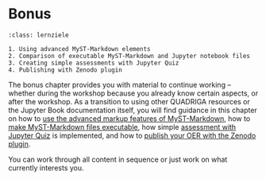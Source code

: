 # Bonus

```{admonition} [Bonus: Advanced Topics](/bonus/introduction.md)
:class: lernziele

1. Using advanced MyST-Markdown elements
2. Comparison of executable MyST-Markdown and Jupyter notebook files
3. Creating simple assessments with Jupyter Quiz
4. Publishing with Zenodo plugin
```

The bonus chapter provides you with material to continue working – whether during the workshop because you already know certain aspects, or after the workshop. As a transition to using other QUADRIGA resources or the Jupyter Book documentation itself, you will find guidance in this chapter on how to [use the advanced markup features of MyST-Markdown](typography.md), how to [make MyST-Markdown files executable](executable_markdown.md), how simple [assessment with Jupyter Quiz](jupyterquiz.ipynb) is implemented, and how to [publish your OER with the Zenodo plugin](zenodo.md).

You can work through all content in sequence or just work on what currently interests you.